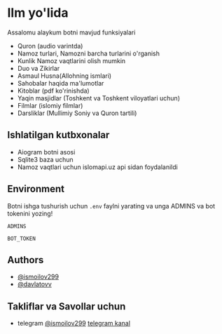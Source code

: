 # Ilm yo'lida
Assalomu alaykum botni mavjud funksiyalari
- Quron (audio varintda)
- Namoz turlari, Namozni barcha turlarini o'rganish 
- Kunlik Namoz vaqtlarini olish mumkin
- Duo va Zikirlar
- Asmaul Husna(Allohning ismlari)
- Sahobalar haqida ma'lumotlar
- Kitoblar (pdf ko'rinishda)
- Yaqin masjidlar (Toshkent va Toshkent viloyatlari uchun)
- Filmlar (islomiy filmlar)
- Darsliklar (Mullimiy Soniy va Quron tartili)




## Ishlatilgan kutbxonalar 
- Aiogram botni asosi 
- Sqlite3 baza uchun
- Namoz vaqtlari uchun islomapi.uz api sidan foydalanildi

## Environment 

Botni ishga tushurish uchun `.env` faylni yarating va unga ADMINS va bot tokenini yozing!

`ADMINS`

`BOT_TOKEN`


## Authors

- [@ismoilov299](https://www.github.com/ismoilov299)
- [@davlatovv](https://github.com/davlatovv)


## Takliflar va Savollar uchun 

- telegram [@ismoilov299](t.me/ismoilov299) 
[telegram kanal](https://t.me/ilm_islom_yolida)

